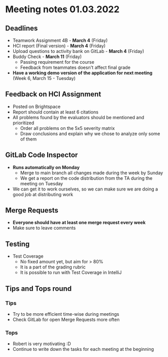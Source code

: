 # Meeting notes 01.03.2022

## Deadlines
- Teamwork Assignment 4B - **March 4** (Friday)
- HCI report (Final version) - **March 4** (Friday)
- Upload questions to activity bank on GitLab - **March 4** (Friday)
- Buddy Check - **March 11** (Friday)
  * Passing requirement for the course
  * Feedback from teammates doesn't affect final grade
- **Have a working demo version of the application for next meeting** (Week 6, March 15 - Tuesday)

## Feedback on HCI Assignment
- Posted on Brightspace
- Report should contain at least 6 citations
- All problems found by the evaluators should be mentioned and prioritized
  * Order all problems on the 5x5 severity matrix
  * Draw conclusions and explain why we chose to analyze only some of them

## GitLab Code Inspector
- **Runs automatically on Monday**
  * Merge to main branch all changes made during the week by Sunday
  * We get a report on the code distribution from the TA during the meeting on Tuesday
- We can get it to work ourselves, so we can make sure we are doing a good job at distributing work

## Merge Requests
- **Everyone should have at least one merge request every week**
- Make sure to leave comments

## Testing
- Test Coverage
  * No fixed amount yet, but aim for > 80%
  * It is a part of the grading rubric
  * It is possible to run with Test Coverage in IntelliJ

## Tips and Tops round
### Tips
- Try to be more efficient time-wise during meetings
- Check GitLab for open Merge Requests more often
### Tops
- Robert is very motivating :D
- Continue to write down the tasks for each meeting at the beginning
